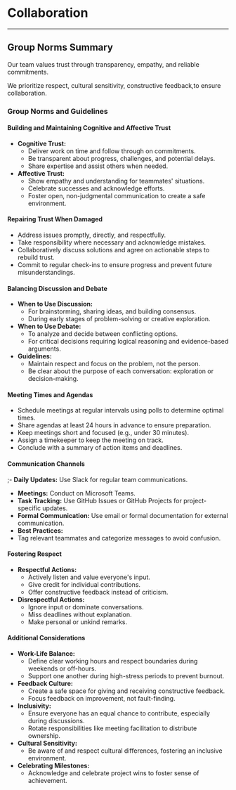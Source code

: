 # Collaboration

<!-- group norms summary -->

<!-- group norms list -->
---

## Group Norms Summary

Our team values trust through transparency, empathy, and reliable commitments.

We prioritize respect, cultural sensitivity, constructive feedback,to ensure collaboration.

### Group Norms and Guidelines

#### **Building and Maintaining Cognitive and Affective Trust**

- **Cognitive Trust:**
  - Deliver work on time and follow through on commitments.
  - Be transparent about progress, challenges, and potential delays.
  - Share expertise and assist others when needed.
- **Affective Trust:**
  - Show empathy and understanding for teammates' situations.
  - Celebrate successes and acknowledge efforts.
  - Foster open, non-judgmental communication to create a safe environment.

#### **Repairing Trust When Damaged**

- Address issues promptly, directly, and respectfully.
- Take responsibility where necessary and acknowledge mistakes.
- Collaboratively discuss solutions and agree on actionable steps to rebuild trust.
- Commit to regular check-ins to ensure progress and prevent future misunderstandings.

#### **Balancing Discussion and Debate**

- **When to Use Discussion:**
  - For brainstorming, sharing ideas, and building consensus.
  - During early stages of problem-solving or creative exploration.
- **When to Use Debate:**
  - To analyze and decide between conflicting options.
  - For critical decisions requiring logical reasoning and evidence-based arguments.
- **Guidelines:**
  - Maintain respect and focus on the problem, not the person.
  - Be clear about the purpose of each conversation: exploration or decision-making.

#### **Meeting Times and Agendas**

- Schedule meetings at regular intervals using polls to determine optimal times.
- Share agendas at least 24 hours in advance to ensure preparation.
- Keep meetings short and focused (e.g., under 30 minutes).
- Assign a timekeeper to keep the meeting on track.
- Conclude with a summary of action items and deadlines.

#### **Communication Channels**

;-  **Daily Updates:**  Use Slack for regular team communications.

- **Meetings:**  Conduct on Microsoft Teams.
- **Task Tracking:** Use GitHub Issues or GitHub Projects for project-specific updates.
- **Formal Communication:** Use email or formal documentation for external communication.
- **Best Practices:**
- Tag relevant teammates and categorize messages to avoid confusion.

#### **Fostering Respect**

- **Respectful Actions:**
  - Actively listen and value everyone's input.
  - Give credit for individual contributions.
  - Offer constructive feedback instead of criticism.
- **Disrespectful Actions:**
  - Ignore input or dominate conversations.
  - Miss deadlines without explanation.
  - Make personal or unkind remarks.

#### **Additional Considerations**

- **Work-Life Balance:**
  - Define clear working hours and respect boundaries during weekends or off-hours.
  - Support one another during high-stress periods to prevent burnout.
- **Feedback Culture:**
  - Create a safe space for giving and receiving constructive feedback.
  - Focus feedback on improvement, not fault-finding.
- **Inclusivity:**
  - Ensure everyone has an equal chance to contribute, especially during discussions.
  - Rotate responsibilities like meeting facilitation to distribute ownership.
- **Cultural Sensitivity:**
  - Be aware of and respect cultural differences, fostering an inclusive environment.
- **Celebrating Milestones:**
  - Acknowledge and celebrate project wins to foster sense of achievement.
